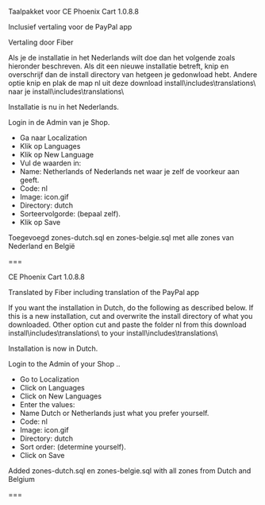 Taalpakket voor CE Phoenix Cart 1.0.8.8

Inclusief vertaling voor de PayPal app

Vertaling door Fiber

Als je de installatie in het Nederlands wilt doe dan het volgende zoals hieronder beschreven.
Als dit een nieuwe installatie betreft, knip en overschrijf dan de install directory van hetgeen je gedonwload hebt. Andere optie knip en plak de map nl uit deze download install\includes\translations\ naar je install\includes\translations\
 
Installatie is nu in het Nederlands.

Login in de Admin van je Shop.

- Ga naar Localization 
- Klik op Languages
- Klik op New Language
- Vul de waarden in:
-  Name: Netherlands of Nederlands net waar je zelf de voorkeur aan geeft.
-  Code: nl
-  Image: icon.gif
-  Directory: dutch
-  Sorteervolgorde: (bepaal zelf).
-  Klik op Save


Toegevoegd zones-dutch.sql en zones-belgie.sql met alle zones van Nederland en België

===

CE Phoenix Cart 1.0.8.8

Translated by Fiber including translation of the PayPal app

If you want the installation in Dutch, do the following as described below.
If this is a new installation, cut and overwrite the install directory of what you downloaded. Other option cut and paste the folder nl from this download install\includes\translations\ to your install\includes\translations\ 

Installation is now in Dutch.

Login to the Admin of your Shop ..

- Go to Localization
- Click on Languages
- Click on  New Languages
- Enter the values:
-  Name Dutch or Netherlands just what you prefer yourself.
-  Code: nl
-  Image: icon.gif
-  Directory: dutch
-  Sort order: (determine yourself).
-  Click on Save

Added zones-dutch.sql en zones-belgie.sql with all zones from Dutch and Belgium

===

